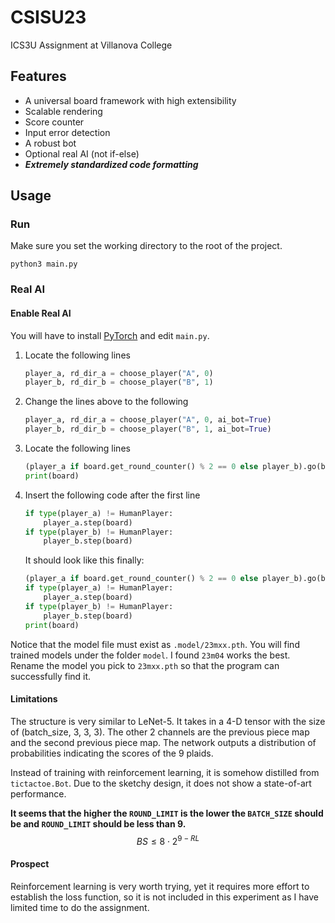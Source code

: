 # CSISU23

ICS3U Assignment at Villanova College

## Features

- A universal board framework with high extensibility
- Scalable rendering
- Score counter
- Input error detection
- A robust bot
- Optional real AI (not if-else)
- ***Extremely standardized code formatting***

## Usage

### Run

Make sure you set the working directory to the root of the project.

```shell
python3 main.py
```

### Real AI

#### Enable Real AI

You will have to install [PyTorch](https://pytorch.org) and edit `main.py`.

1. Locate the following lines

   ```python
   player_a, rd_dir_a = choose_player("A", 0)
   player_b, rd_dir_b = choose_player("B", 1)
   ```

2. Change the lines above to the following

   ```python
   player_a, rd_dir_a = choose_player("A", 0, ai_bot=True)
   player_b, rd_dir_b = choose_player("B", 1, ai_bot=True)
   ```

3. Locate the following lines

   ```python
   (player_a if board.get_round_counter() % 2 == 0 else player_b).go(board)
   print(board)
   ```

4. Insert the following code after the first line

   ```python
   if type(player_a) != HumanPlayer:
       player_a.step(board)
   if type(player_b) != HumanPlayer:
       player_b.step(board)
   ```

   It should look like this finally:

   ```python
   (player_a if board.get_round_counter() % 2 == 0 else player_b).go(board)
   if type(player_a) != HumanPlayer:
       player_a.step(board)
   if type(player_b) != HumanPlayer:
       player_b.step(board)
   print(board)
   ```

Notice that the model file must exist as `.model/23mxx.pth`. You will find trained models under the folder `model`. I found `23m04` works the best.
Rename the model you pick to `23mxx.pth` so that the program can successfully find it.

#### Limitations

The structure is very similar to LeNet-5. It takes in a 4-D tensor with the size of (batch_size, 3, 3, 3). The other 2 channels are the previous piece map and the second previous piece map. The network outputs a distribution of probabilities indicating the scores of the 9 plaids.

Instead of training with reinforcement learning, it is somehow distilled from `tictactoe.Bot`. Due to the sketchy design, it does not show a state-of-art performance.

**It seems that the higher the `ROUND_LIMIT` is the lower the `BATCH_SIZE` should be and `ROUND_LIMIT` should be less than 9.** 
$$
BS \le 8 \cdot 2^{9-RL}
$$

#### Prospect

Reinforcement learning is very worth trying, yet it requires more effort to establish the loss function, so it is not included in this experiment as I have limited time to do the assignment.
